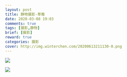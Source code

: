 ```yaml
---
layout: post
title: 静物摄影-草莓
date: 2020-03-08 19:03
comments: true
tags: [摄影,静物]
brief: [摄影]
reward: true
categories: 摄影
cover: http://img.winterchen.com/20200613211130-0.png
---
```


![](http://img.winterchen.com/2020061321123111.png)

![](http://img.winterchen.com/202006132113011.png)


